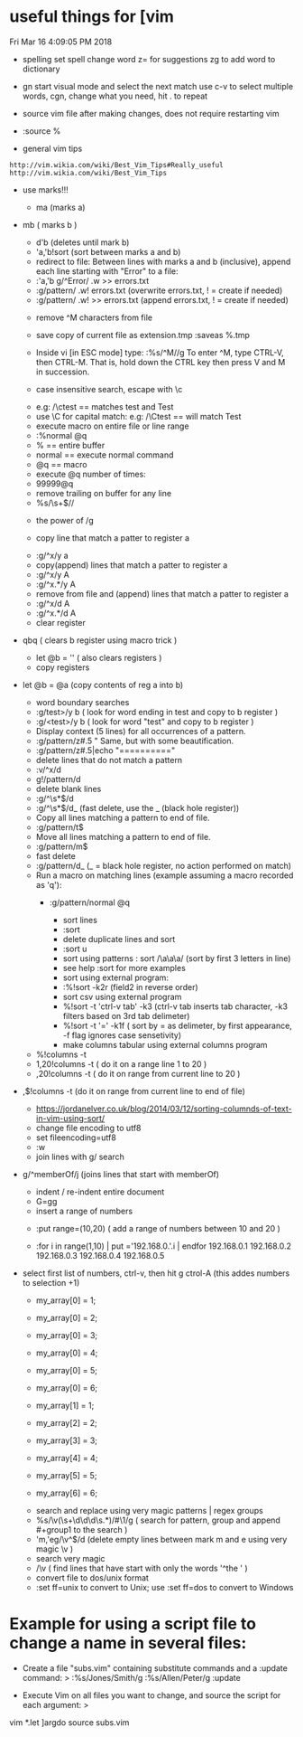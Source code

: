 # useful things for [vim

Fri Mar 16 4:09:05 PM 2018

* spelling
  set spell
  change word z= for suggestions
  zg to add word to dictionary

* gn
start visual mode and select the next match
use c-v to select multiple words, cgn, change what you need, hit . to repeat

* source vim file after making changes, does not require restarting vim

- :source %

* general vim tips

```
http://vim.wikia.com/wiki/Best_Vim_Tips#Really_useful
http://vim.wikia.com/wiki/Best_Vim_Tips
```

* use marks!!!

  - ma  (marks a)
- mb ( marks b )
  - d'b (deletes until mark b)
  - 'a,'b!sort (sort between marks a and b)

  * redirect to file:
  Between lines with marks a and b (inclusive), append each line starting with "Error" to a file:
  - :'a,'b g/^Error/ .w >> errors.txt
  - :g/pattern/ .w! errors.txt (overwrite errors.txt, ! = create if needed)
  - :g/pattern/ .w! >> errors.txt (append errors.txt, ! = create if needed)

  * remove ^M characters from file

  * save copy of current file as extension.tmp
  :saveas %.tmp

  * Inside vi [in ESC mode] type: :%s/^M//g
  To enter ^M, type CTRL-V, then CTRL-M. That is, hold down the CTRL key then press V and M in succession.

  * case insensitive search, escape with \c
  - e.g:  /\ctest == matches test and Test
  - use \C for capital match:  e.g: /\Ctest == will match Test

  * execute macro on entire file or line range
  - :%normal @q
  - % == entire buffer
  - normal == execute normal command
  - @q == macro
  * execute @q number of times:
  - 99999@q

  * remove trailing on buffer for any line
  - %s/\s\+$//
  * the power of /g

  * copy line that match a patter to register a
  - :g/^x/y a

  * copy(append) lines that match a patter to register a
  - :g/^x/y A
  - :g/^x.*/y A

  * remove from file and (append) lines that match a patter to register a
  - :g/^x/d A
  - :g/^x.*/d A

  * clear register
- qbq ( clears b register using macro trick )
  - let @b = '' ( also clears registers )

  * copy registers
- let @b = @a (copy contents of reg a into b)

  * word boundary searches
  - :g/test\>/y b  ( look for word ending in test and copy to b register )
  - :g/\<test\>/y b ( look for word "test" and copy to b register )
  * Display context (5 lines) for all occurrences of a pattern.

  - :g/pattern/z#.5
  " Same, but with some beautification.
  - :g/pattern/z#.5|echo "=========="

  * delete lines that do not match a pattern
  - :v/^x/d
  - g!/pattern/d

  * delete blank lines
  - :g/^\s*$/d
  - :g/^\s*$/d_  (fast delete, use the _ (black hole register))

  * Copy all lines matching a pattern to end of file.
  - :g/pattern/t$

  * Move all lines matching a pattern to end of file.
  - :g/pattern/m$

  * fast delete
  - :g/pattern/d_ (_ = black hole register, no action performed on match)

  * Run a macro on matching lines (example assuming a macro recorded as 'q'):
    - :g/pattern/normal @q

       * sort lines
       - :sort

       * delete duplicate lines and sort
       - :sort u
       * sort using patterns
       : sort /\a\a\a/ (sort by first 3 letters in line)
       - see help :sort for more examples

       * sort using external program:
       - :%!sort -k2r (field2 in reverse order)

       * sort csv using external program
       - %!sort -t 'ctrl-v tab' -k3  (ctrl-v tab inserts tab character, -k3 filters based on 3rd tab delimeter)
       - %!sort -t '=' -k1f ( sort by = as delimeter, by first appearance, -f flag ignores case sensetivity)

       * make columns tabular using external columns program
  - %!columns -t
  - 1,20!columns -t ( do it on a range line 1 to 20 )
  - ,20!columns -t ( do it on range from current line to 20 )
- ,$!columns -t (do it on range from current line to end of file)
  - https://jordanelver.co.uk/blog/2014/03/12/sorting-columnds-of-text-in-vim-using-sort/

  * change file encoding to utf8
  - set fileencoding=utf8
  - :w

  * join lines with g/ search
- g/^memberOf/j (joins lines that start with memberOf)

  * indent / re-indent entire document
  - G=gg

  * insert a range of numbers
  - :put range=(10,20)  ( add a range of numbers between 10 and 20 )

  - :for i in range(1,10) | put ='192.168.0.'.i | endfor
  192.168.0.1
  192.168.0.2
  192.168.0.3
  192.168.0.4
  192.168.0.5
- select first list of numbers, ctrl-v, then hit g ctrol-A (this addes numbers to selection +1)
  - my_array[0] = 1;
  - my_array[0] = 2;
  - my_array[0] = 3;
  - my_array[0] = 4;
  - my_array[0] = 5;
  - my_array[0] = 6;

  - my_array[1] = 1;
  - my_array[2] = 2;
  - my_array[3] = 3;
  - my_array[4] = 4;
  - my_array[5] = 5;
  - my_array[6] = 6;

  * search and replace using very magic patterns | regex groups

  - %s/\v(\s+\d\d\d\s.*)/#\1/g ( search for pattern, group and append
#+group1 to the search )
  - 'm,'eg/\v^$/d (delete empty lines between mark m and e using very magic \v )

  * search very magic

  - /\v<the> ( find lines that have start with only the words '^the ' )


  * convert file to dos/unix format

  - :set ff=unix to convert to Unix; use :set ff=dos to convert to Windows


# Example for using a script file to change a name in several files:

  * Create a file "subs.vim" containing substitute commands and a :update
  command: >
  :%s/Jones/Smith/g
  :%s/Allen/Peter/g
  :update

  * Execute Vim on all files you want to change, and source the script for
  each argument: >

  vim *.let
  ]argdo source subs.vim
